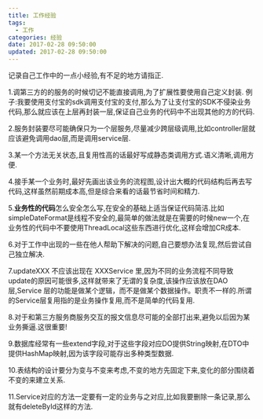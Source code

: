 ```yaml
---
title: 工作经验
tags:
  - 工作
categories: 经验
date: 2017-02-28 09:50:00
updated: 2017-02-28 09:50:00
---
```


记录自己工作中的一点小经验,有不足的地方请指正.

1.调第三方的的服务的时候切记不能直接调用,为了扩展性要使用自己定义封装.
例子:我要使用支付宝的sdk调用支付宝的支付,那么为了让支付宝的SDK不侵染业务代码,那么就应该在上层再封装一层,保证自己业务的代码中不出现其他的方的代码.

2.服务封装要尽可能确保只为一个层服务,尽量减少跨层级调用,比如controller层就应该避免调用dao层,而是调用service层.

3.某一个方法无关状态,且复用性高的话最好写成静态类调用方式.语义清晰,调用方便.

4.接手某一个业务时,最好先画出该业务的流程图,设计出大概的代码结构后再去写代码,这样虽然前期成本高,但是综合来看的话最节省时间和精力.

5.**业务性的代码**怎么安全怎么写,在安全的基础上适当保证代码简洁.比如simpleDateFormat是线程不安全的,最简单的做法就是在需要的时候new一个,在业务性的代码中不要使用ThreadLocal这些东西进行优化,这样会增加CR成本.

6.对于工作中出现的一些在他人帮助下解决的问题,自己要想办法复现,然后尝试自己独立解决.

7.updateXXX 不应该出现在 XXXService 里,因为不同的业务流程不同导致update的原因可能很多,这样就带来了无谓的复杂度,该操作应该放在DAO层,Service 层的功能是做某个逻辑，而不是做某个数据操作。职责不一样的.所谓的Service层复用指的是业务操作复用,而不是简单的代码复用.

8.对于和第三方服务商服务交互的报文信息尽可能的全部打出来,避免以后因为某业务撕逼.这很重要!

9.数据库经常有一些extend字段,对于这些字段对应DO提供String映射,在DTO中提供HashMap映射,因为该字段可能存出多种类型数据.

10.表结构的设计要分为变与不变来考虑,不变的地方先固定下来,变化的部分围绕着不变的来建立关系.

11.Service对应的方法一定要有一定的业务与之对应,比如我要删除一条记录,那么就有deleteById这样的方法.

